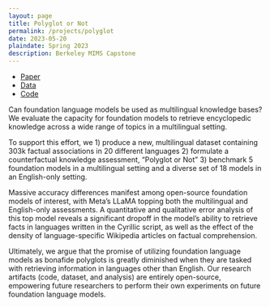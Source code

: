```yaml
---
layout: page
title: Polyglot or Not
permalink: /projects/polyglot
date: 2023-05-20
plaindate: Spring 2023
description: Berkeley MIMS Capstone
---
```


* [Paper]("https://arxiv.org/abs/2305.13675">)
* [Data](https://huggingface.co/datasets/Polyglot-or-Not/Fact-Completion)
* [Code](https://github.com/daniel-furman/polyglot-or-not)

Can foundation language models be used as multilingual knowledge bases? We evaluate the capacity for foundation models to retrieve encyclopedic knowledge across a wide range of topics in a multilingual setting. 

To support this effort, we 1) produce a new, multilingual dataset containing 303k factual associations in 20 different languages 2) formulate a counterfactual knowledge assessment, “Polyglot or Not” 3) benchmark 5 foundation models in a multilingual setting and a diverse set of 18 models in an English-only setting. 

Massive accuracy differences manifest among open-source foundation models of interest, with Meta’s LLaMA topping both the multilingual and English-only assessments. A quantitative and qualitative error analysis of this top model reveals a significant dropoff in the model’s ability to retrieve facts in languages written in the Cyrillic script, as well as the effect of the density of language-specific Wikipedia articles on factual comprehension. 

Ultimately, we argue that the promise of utilizing foundation language models as bonafide polyglots is greatly diminished when they are tasked with retrieving information in languages other than English. Our research artifacts (code, dataset, and analysis) are entirely open-source, empowering future researchers to perform their own experiments on future foundation language models.
